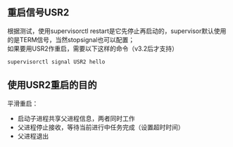 ## 重启信号USR2
根据测试，使用supervisorctl restart是它先停止再启动的，supervisor默认使用的是TERM信号，当然stopsignal也可以配置；   
如果要用USR2作重启，需要以下这样的命令（v3.2后才支持）
```
supervisorctl signal USR2 hello
```

## 使用USR2重启的目的
平滑重启：
* 启动子进程共享父进程信息，两者同时工作
* 父进程停止接收，等待当前进行中任务完成（设置超时时间）
* 父进程退出
